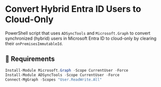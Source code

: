 # Convert Hybrid Entra ID Users to Cloud-Only

PowerShell script that uses `ADSyncTools` and `Microsoft.Graph` to convert synchronized (hybrid) users in Microsoft Entra ID to cloud-only by clearing their `onPremisesImmutableId`.

## 🔧 Requirements

```powershell
Install-Module Microsoft.Graph -Scope CurrentUser -Force
Install-Module ADSyncTools -Scope CurrentUser -Force
Connect-MgGraph -Scopes "User.ReadWrite.All"
